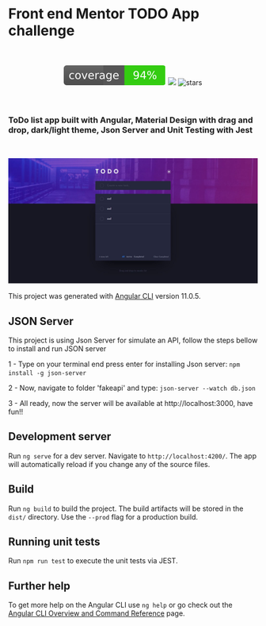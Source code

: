 # Front end Mentor TODO App challenge

<br/>
<br/>

<div align="center">

<img src="./badges/master.svg"/>

<img src="https://img.shields.io/static/v1?label=PRs&message=welcome&color=43bd16&labelColor=535353" />

<img alt="stars" src="https://img.shields.io/github/stars/DaniloLima122/awesome-todo-app?color=43bd16">

</div>

<br/>
<br/>

### ToDo list app built with Angular, Material Design with drag and drop, dark/light theme, Json Server and Unit Testing with Jest

<br/>

![](todo.JPG)


This project was generated with [Angular CLI](https://github.com/angular/angular-cli) version 11.0.5.

## JSON Server

This project is using Json Server for simulate an API, follow the steps bellow to install and run JSON server

1 - Type on your terminal end press enter for installing Json server: `npm install -g json-server`

2 - Now, navigate to folder 'fakeapi' and type: `json-server --watch db.json`

3 - All ready, now the server will be available at http://localhost:3000, have fun!!

## Development server

Run `ng serve` for a dev server. Navigate to `http://localhost:4200/`. The app will automatically reload if you change any of the source files.

## Build

Run `ng build` to build the project. The build artifacts will be stored in the `dist/` directory. Use the `--prod` flag for a production build.

## Running unit tests

Run `npm run test` to execute the unit tests via JEST.

## Further help

To get more help on the Angular CLI use `ng help` or go check out the [Angular CLI Overview and Command Reference](https://angular.io/cli) page.
